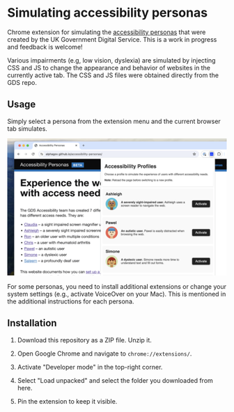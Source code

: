 # Simulating accessibility personas
Chrome extension for simulating the [accessibility personas](https://github.com/alphagov/accessibility-personas) that were created by the UK Government Digital Service. This is a work in progress and feedback is welcome!

Various impairments (e.g, low vision, dyslexia) are simulated by injecting CSS and JS to change the appearance and behavior of websites in the currently active tab. The CSS and JS files were obtained directly from the GDS repo.


## Usage
Simply select a persona from the extension menu and the current browser tab simulates. 

![A screenshot of the browser extension, illustrating its functionality](images/screenshot.png)

For some personas, you need to install additional extensions or change your system settings (e.g., activate VoiceOver on your Mac). This is mentioned in the additional instructions for each persona.


## Installation

1. Download this repository as a ZIP file. Unzip it.

2. Open Google Chrome and navigate to `chrome://extensions/`.

3. Activate "Developer mode" in the top-right corner.

4. Select "Load unpacked" and select the folder you downloaded from here.

5. Pin the extension to keep it visible. 

